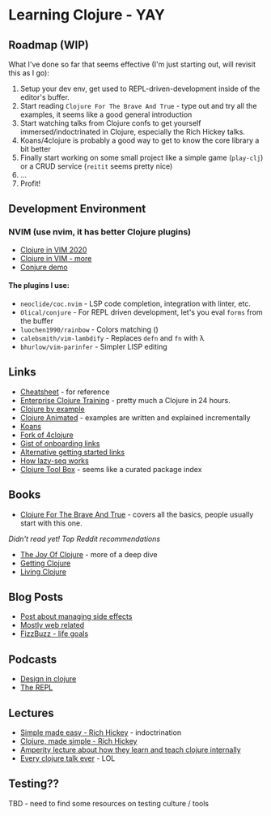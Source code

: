 # Learning Clojure - YAY

## Roadmap (WIP)

What I've done so far that seems effective (I'm just starting out, will revisit this as I go):

1. Setup your dev env, get used to REPL-driven-development inside of the editor's buffer.
1. Start reading `Clojure For The Brave And True` - type out and try all the examples, it seems like a good general introduction
1. Start watching talks from Clojure confs to get yourself immersed/indoctrinated in Clojure, especially the Rich Hickey talks.
1. Koans/4clojure is probably a good way to get to know the core library a bit better
1. Finally start working on some small project like a simple game (`play-clj`) or a CRUD service (`reitit` seems pretty nice) 
1. ...
1. Profit!


## Development Environment

### NVIM (use nvim, it has better Clojure plugins)
* [Clojure in VIM 2020](https://blog.djy.io/conjuring-clojure-in-vim-2020-edition/)
* [Clojure in VIM - more](https://thoughtbot.com/blog/writing-clojure-in-vim)
* [Conjure demo](https://www.youtube.com/watch?v=lR2vbwuzrIM)

#### The plugins I use:
* `neoclide/coc.nvim` - LSP code completion, integration with linter, etc.
* `Olical/conjure` - For REPL driven development, let's you eval `forms` from the buffer
* `luochen1990/rainbow` - Colors matching ()
* `calebsmith/vim-lambdify` - Replaces `defn` and `fn` with λ
* `bhurlow/vim-parinfer` - Simpler LISP editing

## Links

* [Cheatsheet](https://clojure.org/api/cheatsheet) - for reference
* [Enterprise Clojure Training](https://enterpriseclojure.com/) - pretty much a Clojure in 24 hours.
* [Clojure by example](https://kimh.github.io/clojure-by-example/#about)
* [Clojure Animated](https://markm208.github.io/cljbook/) - examples are written and explained incrementally
* [Koans](https://github.com/functional-koans/clojure-koans)
* [Fork of 4clojure](https://4clojure.oxal.org/)
* [Gist of onboarding links](https://gist.github.com/yogthos/be323be0361c589570a6da4ccc85f58f)
* [Alternative getting started links](https://www.reddit.com/r/Clojure/comments/fpp9r8/how_hard_is_it_to_learn_clojure/flo1lyi/?utm_source=reddit&utm_medium=web2x&context=3)
* [How lazy-seq works](https://stackoverflow.com/questions/44095400/how-to-understand-clojures-lazy-seq)
* [Clojure Tool Box](https://www.clojure-toolbox.com/) - seems like a curated package index


## Books
* [Clojure For The Brave And True](https://www.braveclojure.com/) - covers all the basics, people usually start with this one.

_Didn't read yet! Top Reddit recommendations_
* [The Joy Of Clojure](https://www.manning.com/books/the-joy-of-clojure-second-edition) - more of a deep dive
* [Getting Clojure](https://pragprog.com/titles/roclojure/getting-clojure/)
* [Living Clojure](https://www.oreilly.com/library/view/living-clojure/9781491909270/)

## Blog Posts
* [Post about managing side effects](https://bsless.github.io/side-effects/)
* [Mostly web related](https://yogthos.net/archives.html)
* [FizzBuzz - life goals](https://aphyr.com/posts/353-rewriting-the-technical-interview)


## Podcasts
* [Design in clojure](https://clojuredesign.club/)
* [The REPL](https://www.therepl.net/)


## Lectures
* [Simple made easy - Rich Hickey](https://www.youtube.com/watch?v=SxdOUGdseq4) - indoctrination
* [Clojure, made simple - Rich Hickey](https://www.youtube.com/watch?v=VSdnJDO-xdg)
* [Amperity lecture about how they learn and teach clojure internally](https://www.youtube.com/watch?v=QBsjYyg9bLE)
* [Every clojure talk ever](https://www.youtube.com/watch?v=jlPaby7suOc) - LOL

## Testing??
TBD - need to find some resources on testing culture / tools
